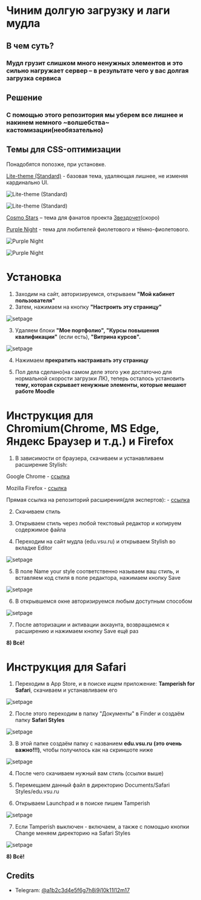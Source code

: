 
# Чиним долгую загрузку и лаги мудла

## В чем суть?
### Мудл грузит слишком много ненужных элементов и это сильно нагружает сервер – в результате чего у вас долгая загрузка сервиса
## Решение
### С помощью этого репозитория мы уберем все лишнее и накинем немного ~волшебства~ кастомизации(необязательно)

## Темы для CSS-оптимизации

Понадобятся попозже, при установке.

[Lite-theme (Standard)](https://github.com/stariycat/moodlefix/tree/main/Standard) - базовая тема, удаляющая лишнее, не изменяя кардинально UI.

![Lite-theme (Standard)](https://raw.githubusercontent.com/stariycat/moodlefix/master/Screenshots/image3.png)

![Lite-theme (Standard)](https://raw.githubusercontent.com/stariycat/moodlefix/master/Screenshots/image4.png)

[Cosmo Stars]() – тема для фанатов проекта [Звездочет](https://github.com/voskhod-1/starsresearch/)(скоро)

[Purple Night](https://github.com/stariycat/moodlefix/tree/main/Purple%20Night) - тема для любителей фиолетового и тёмно-фиолетового.

![Purple Night](https://raw.githubusercontent.com/stariycat/moodlefix/master/Screenshots/image2.png)

![Purple Night](https://raw.githubusercontent.com/stariycat/moodlefix/master/Screenshots/image.png)

# Установка

1) Заходим на сайт, авторизируемся, открываем **"Мой кабинет пользователя"**
2) Затем, нажимаем на кнопку **"Настроить эту страницу"**

![setpage](https://raw.githubusercontent.com/stariycat/moodlefix/master/Screenshots/5eb330d0-887b-4cfd-b7a2-12d2c944e19d.png)

3) Удаляем блоки **"Мое портфолио", "Курсы повышения квалификации"** (если есть), **"Витрина курсов".**

![setpage](https://raw.githubusercontent.com/stariycat/moodlefix/master/Screenshots/ffb72483-56e7-4442-bbc7-59367455af9c.png)

4) Нажимаем **прекратить настраивать эту страницу**

5) Пол дела сделано(на самом деле этого уже достаточно для нормальной скорости загрузки ЛК), теперь осталось установить **тему, которая скрывает ненужные элементы, которые мешают работе Moodle**

# Инструкция для Chromium(Chrome, MS Edge, Яндекс Браузер и т.д.) и Firefox

1) В зависимости от браузера, скачиваем и устанавливаем расширение Stylish:

Google Chrome - [ссылка](https://chromewebstore.google.com/detail/stylish-—-настраиваемые-т/fjnbnpbmkenffdnngjfgmeleoegfcffe)

Mozilla Firefox - [ссылка](https://addons.mozilla.org/en-US/firefox/addon/stylish/)

Прямая ссылка на репозиторий расширения(для экспертов): - [ссылка](https://github.com/stylish-userstyles/stylish-chrome)

2) Скачиваем стиль

3) Открываем стиль через любой текстовый редактор и копируем содержимое файла

4) Переходим на сайт мудла (edu.vsu.ru) и открываем Stylish во вкладке Editor

![setpage](https://raw.githubusercontent.com/stariycat/moodlefix/master/Screenshots/694302b2-2dd9-40cb-8bd3-24260de5604b.png)

5) В поле Name your style соответственно называем ваш стиль, и вставляем код стиля в поле редактора, нажимаем кнопку Save

![setpage](https://raw.githubusercontent.com/stariycat/moodlefix/master/Screenshots/2f1493a3-9c90-4b2a-9c93-c01cc407e77c.png)

6) В открывшемся окне авторизируемся любым доступным способом

![setpage](https://raw.githubusercontent.com/stariycat/moodlefix/master/Screenshots/0bf96c67-3bed-4d33-b1fa-7db10672d844.png)

7) После авторизации и активации аккаунта, возвращаемся к расширению и нажимаем кнопку Save ещё раз

**8) Всё!**

# Инструкция для Safari

1) Переходим в App Store, и в поиске ищем приложение: **Tamperish for Safari**, скачиваем и устанавливаем его

![setpage](https://raw.githubusercontent.com/stariycat/moodlefix/master/Screenshots/adc1cc53-4007-4eb6-803b-a2aabb7a086e.png)

2) После этого переходим в папку "Документы" в Finder и создаём папку **Safari Styles**

![setpage](https://raw.githubusercontent.com/stariycat/moodlefix/master/Screenshots/f50603cb-f45c-4c0a-8b87-81dfaae423f5.png)

3) В этой папке создаём папку с названием **edu.vsu.ru** **(это очень важно!!!)**, чтобы получилось как на скриншоте ниже

![setpage](https://raw.githubusercontent.com/stariycat/moodlefix/master/Screenshots/ed2118a4-87b8-4765-9290-272c103ea6bb.png)

4) После чего скачиваем нужный вам стиль (ссылки выше)

5) Перемещаем данный файл в директорию Documents/Safari Styles/edu.vsu.ru

6) Открываем Launchpad и в поиске пишем Tamperish

![setpage](https://raw.githubusercontent.com/stariycat/moodlefix/master/Screenshots/32937099-45c2-450c-87fb-7ec8cf87773d.png)

7) Если Tamperish выключен - включаем, а также с помощью кнопки Change меняем директорию на Safari Styles

![setpage](https://raw.githubusercontent.com/stariycat/moodlefix/master/Screenshots/bab0c69b-32c3-4711-96bd-49fb26ab8a3f.png)

**8) Всё!**

## Credits

- Telegram: [@a1b2c3d4e5f6g7h8i9j10k11l12m17](https://t.me/a1b2c3d4e5f6g7h8i9j10k11l12m17)

